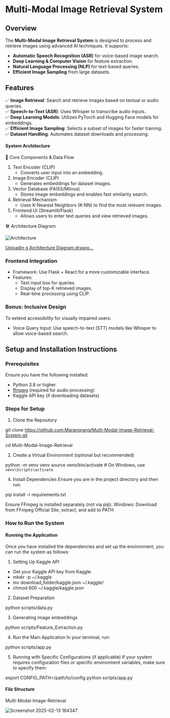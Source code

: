 # Multi-Modal Image Retrieval System

## Overview
The **Multi-Modal Image Retrieval System** is designed to process and retrieve images using advanced AI techniques. It supports:
- **Automatic Speech Recognition (ASR)** for voice-based image search.
- **Deep Learning & Computer Vision** for feature extraction.
- **Natural Language Processing (NLP)** for text-based queries.
- **Efficient Image Sampling** from large datasets.

## Features
✅ **Image Retrieval**: Search and retrieve images based on textual or audio queries.  
✅ **Speech-to-Text (ASR)**: Uses Whisper to transcribe audio inputs.  
✅ **Deep Learning Models**: Utilizes PyTorch and Hugging Face models for embeddings.  
✅ **Efficient Image Sampling**: Selects a subset of images for faster training.  
✅ **Dataset Handling**: Automates dataset downloads and processing.  

#### System Architecture 
🔹 Core Components & Data Flow

1. Text Encoder (CLIP)
   - Converts user input into an embedding.
2. Image Encoder (CLIP)
   - Generates embeddings for dataset images.
3. Vector Database (FAISS/Milvus)
   - Stores image embeddings and enables fast similarity search.
4. Retrieval Mechanism
   - Uses K-Nearest Neighbors (K-NN) to find the most relevant images.
5. Frontend UI (Streamlit/Flask)
   - Allows users to enter text queries and view retrieved images.

🛠️ Architecture Diagram

![Architecture](https://github.com/user-attachments/assets/86aad9d7-5695-4d58-8653-45fab52ca476)


[Uploadin<mxfile host="app.diagrams.net" agent="Mozilla/5.0 (Windows NT 10.0; Win64; x64) AppleWebKit/537.36 (KHTML, like Gecko) Chrome/120.0.0.0 Safari/537.36" version="26.0.12">
  <diagram id="C5RBs43oDa-KdzZeNtuy" name="Page-1">
    <mxGraphModel dx="1120" dy="426" grid="1" gridSize="10" guides="1" tooltips="1" connect="1" arrows="1" fold="1" page="1" pageScale="1" pageWidth="827" pageHeight="1169" math="0" shadow="0">
      <root>
        <mxCell id="WIyWlLk6GJQsqaUBKTNV-0" />
        <mxCell id="WIyWlLk6GJQsqaUBKTNV-1" parent="WIyWlLk6GJQsqaUBKTNV-0" />
        <mxCell id="WIyWlLk6GJQsqaUBKTNV-2" value="" style="rounded=0;html=1;jettySize=auto;orthogonalLoop=1;fontSize=11;endArrow=block;endFill=0;endSize=8;strokeWidth=1;shadow=0;labelBackgroundColor=none;edgeStyle=orthogonalEdgeStyle;" parent="WIyWlLk6GJQsqaUBKTNV-1" source="WIyWlLk6GJQsqaUBKTNV-3" target="WIyWlLk6GJQsqaUBKTNV-6" edge="1">
          <mxGeometry relative="1" as="geometry" />
        </mxCell>
        <mxCell id="WIyWlLk6GJQsqaUBKTNV-3" value="User Input" style="rounded=1;whiteSpace=wrap;html=1;fontSize=12;glass=0;strokeWidth=1;shadow=0;" parent="WIyWlLk6GJQsqaUBKTNV-1" vertex="1">
          <mxGeometry x="40" y="80" width="120" height="40" as="geometry" />
        </mxCell>
        <mxCell id="tO4XE-NyFzzd2oOqjGNP-16" value="" style="edgeStyle=orthogonalEdgeStyle;rounded=0;orthogonalLoop=1;jettySize=auto;html=1;" edge="1" parent="WIyWlLk6GJQsqaUBKTNV-1" source="WIyWlLk6GJQsqaUBKTNV-6" target="WIyWlLk6GJQsqaUBKTNV-10">
          <mxGeometry relative="1" as="geometry" />
        </mxCell>
        <mxCell id="tO4XE-NyFzzd2oOqjGNP-18" value="" style="edgeStyle=orthogonalEdgeStyle;rounded=0;orthogonalLoop=1;jettySize=auto;html=1;" edge="1" parent="WIyWlLk6GJQsqaUBKTNV-1" source="WIyWlLk6GJQsqaUBKTNV-6" target="WIyWlLk6GJQsqaUBKTNV-7">
          <mxGeometry relative="1" as="geometry" />
        </mxCell>
        <mxCell id="WIyWlLk6GJQsqaUBKTNV-6" value="&lt;div&gt;&lt;br&gt;&lt;/div&gt;Text Encoder (CLIP)" style="rhombus;whiteSpace=wrap;html=1;shadow=0;fontFamily=Helvetica;fontSize=12;align=center;strokeWidth=1;spacing=6;spacingTop=-4;" parent="WIyWlLk6GJQsqaUBKTNV-1" vertex="1">
          <mxGeometry x="200" y="60" width="100" height="80" as="geometry" />
        </mxCell>
        <mxCell id="WIyWlLk6GJQsqaUBKTNV-7" value="Text Embedding" style="rounded=1;whiteSpace=wrap;html=1;fontSize=12;glass=0;strokeWidth=1;shadow=0;" parent="WIyWlLk6GJQsqaUBKTNV-1" vertex="1">
          <mxGeometry x="330" y="80" width="120" height="40" as="geometry" />
        </mxCell>
        <mxCell id="tO4XE-NyFzzd2oOqjGNP-17" value="" style="edgeStyle=orthogonalEdgeStyle;rounded=0;orthogonalLoop=1;jettySize=auto;html=1;" edge="1" parent="WIyWlLk6GJQsqaUBKTNV-1" source="WIyWlLk6GJQsqaUBKTNV-10" target="WIyWlLk6GJQsqaUBKTNV-12">
          <mxGeometry relative="1" as="geometry" />
        </mxCell>
        <mxCell id="tO4XE-NyFzzd2oOqjGNP-19" value="" style="edgeStyle=orthogonalEdgeStyle;rounded=0;orthogonalLoop=1;jettySize=auto;html=1;" edge="1" parent="WIyWlLk6GJQsqaUBKTNV-1" source="WIyWlLk6GJQsqaUBKTNV-10" target="WIyWlLk6GJQsqaUBKTNV-11">
          <mxGeometry relative="1" as="geometry" />
        </mxCell>
        <mxCell id="WIyWlLk6GJQsqaUBKTNV-10" value="&lt;div&gt;&lt;br&gt;&lt;/div&gt;Image Encoder (CLIP)" style="rhombus;whiteSpace=wrap;html=1;shadow=0;fontFamily=Helvetica;fontSize=12;align=center;strokeWidth=1;spacing=6;spacingTop=-4;" parent="WIyWlLk6GJQsqaUBKTNV-1" vertex="1">
          <mxGeometry x="200" y="200" width="100" height="80" as="geometry" />
        </mxCell>
        <mxCell id="tO4XE-NyFzzd2oOqjGNP-7" value="" style="edgeStyle=orthogonalEdgeStyle;rounded=0;orthogonalLoop=1;jettySize=auto;html=1;" edge="1" parent="WIyWlLk6GJQsqaUBKTNV-1" source="WIyWlLk6GJQsqaUBKTNV-11" target="tO4XE-NyFzzd2oOqjGNP-4">
          <mxGeometry relative="1" as="geometry" />
        </mxCell>
        <mxCell id="tO4XE-NyFzzd2oOqjGNP-14" value="" style="edgeStyle=orthogonalEdgeStyle;rounded=0;orthogonalLoop=1;jettySize=auto;html=1;" edge="1" parent="WIyWlLk6GJQsqaUBKTNV-1" source="WIyWlLk6GJQsqaUBKTNV-11" target="tO4XE-NyFzzd2oOqjGNP-12">
          <mxGeometry relative="1" as="geometry" />
        </mxCell>
        <mxCell id="WIyWlLk6GJQsqaUBKTNV-11" value="Retrieval (K-NN)" style="rounded=1;whiteSpace=wrap;html=1;fontSize=12;glass=0;strokeWidth=1;shadow=0;" parent="WIyWlLk6GJQsqaUBKTNV-1" vertex="1">
          <mxGeometry x="250" y="340" width="120" height="40" as="geometry" />
        </mxCell>
        <mxCell id="WIyWlLk6GJQsqaUBKTNV-12" value="Image Embeddings" style="rounded=1;whiteSpace=wrap;html=1;fontSize=12;glass=0;strokeWidth=1;shadow=0;" parent="WIyWlLk6GJQsqaUBKTNV-1" vertex="1">
          <mxGeometry x="340" y="220" width="120" height="40" as="geometry" />
        </mxCell>
        <mxCell id="tO4XE-NyFzzd2oOqjGNP-1" value="" style="edgeStyle=orthogonalEdgeStyle;rounded=0;orthogonalLoop=1;jettySize=auto;html=1;" edge="1" parent="WIyWlLk6GJQsqaUBKTNV-1" source="tO4XE-NyFzzd2oOqjGNP-0" target="WIyWlLk6GJQsqaUBKTNV-10">
          <mxGeometry relative="1" as="geometry" />
        </mxCell>
        <mxCell id="tO4XE-NyFzzd2oOqjGNP-0" value="Dataset Images" style="rounded=1;whiteSpace=wrap;html=1;fontSize=12;glass=0;strokeWidth=1;shadow=0;" vertex="1" parent="WIyWlLk6GJQsqaUBKTNV-1">
          <mxGeometry x="40" y="220" width="120" height="40" as="geometry" />
        </mxCell>
        <mxCell id="tO4XE-NyFzzd2oOqjGNP-5" value="" style="edgeStyle=orthogonalEdgeStyle;rounded=0;orthogonalLoop=1;jettySize=auto;html=1;" edge="1" parent="WIyWlLk6GJQsqaUBKTNV-1">
          <mxGeometry relative="1" as="geometry">
            <mxPoint x="210" y="360" as="sourcePoint" />
            <mxPoint x="210" y="360" as="targetPoint" />
            <Array as="points">
              <mxPoint x="210" y="360" />
              <mxPoint x="210" y="360" />
            </Array>
          </mxGeometry>
        </mxCell>
        <mxCell id="tO4XE-NyFzzd2oOqjGNP-6" value="" style="edgeStyle=orthogonalEdgeStyle;rounded=0;orthogonalLoop=1;jettySize=auto;html=1;" edge="1" parent="WIyWlLk6GJQsqaUBKTNV-1" source="tO4XE-NyFzzd2oOqjGNP-4" target="WIyWlLk6GJQsqaUBKTNV-11">
          <mxGeometry relative="1" as="geometry" />
        </mxCell>
        <mxCell id="tO4XE-NyFzzd2oOqjGNP-4" value="Vector Database (FAISS)" style="rounded=1;whiteSpace=wrap;html=1;fontSize=12;glass=0;strokeWidth=1;shadow=0;" vertex="1" parent="WIyWlLk6GJQsqaUBKTNV-1">
          <mxGeometry x="40" y="340" width="160" height="40" as="geometry" />
        </mxCell>
        <mxCell id="tO4XE-NyFzzd2oOqjGNP-12" value="Fronted (UI)" style="rounded=1;whiteSpace=wrap;html=1;fontSize=12;glass=0;strokeWidth=1;shadow=0;" vertex="1" parent="WIyWlLk6GJQsqaUBKTNV-1">
          <mxGeometry x="250" y="440" width="120" height="40" as="geometry" />
        </mxCell>
        <mxCell id="tO4XE-NyFzzd2oOqjGNP-15" value="" style="edgeStyle=orthogonalEdgeStyle;rounded=0;orthogonalLoop=1;jettySize=auto;html=1;" edge="1" parent="WIyWlLk6GJQsqaUBKTNV-1" source="tO4XE-NyFzzd2oOqjGNP-13" target="tO4XE-NyFzzd2oOqjGNP-12">
          <mxGeometry relative="1" as="geometry" />
        </mxCell>
        <mxCell id="tO4XE-NyFzzd2oOqjGNP-13" value="Retrieved Images" style="rounded=1;whiteSpace=wrap;html=1;fontSize=12;glass=0;strokeWidth=1;shadow=0;" vertex="1" parent="WIyWlLk6GJQsqaUBKTNV-1">
          <mxGeometry x="40" y="440" width="120" height="40" as="geometry" />
        </mxCell>
      </root>
    </mxGraphModel>
  </diagram>
</mxfile>
g Architecture Diagram.drawio…]()


### Frontend Integration 
- Framework: Use Flask + React for a more customizable interface.
- Features:
  - Text input box for queries.
  - Display of top-K retrieved images.
  - Real-time processing using CLIP.

### Bonus: Inclusive Design
To extend accessibility for visually impaired users:

- Voice Query Input: Use speech-to-text (STT) models like Whisper to allow voice-based search.


## Setup and Installation Instructions

### Prerequisites

Ensure you have the following installed:
- Python 3.8 or higher
- [ffmpeg](https://ffmpeg.org/download.html) (required for audio processing)
- Kaggle API key (if downloading datasets)

### Steps for Setup

1. Clone the Repository
   
git clone https://github.com:Marangrang/Multi-Modal-Image-Retrieval-System.git

cd Multi-Modal-Image-Retrieval

2. Create a Virtual Environment (optional but recommended)
   
python -m venv venv
source venv/bin/activate  # On Windows, use `venv\Scripts\activate`

4. Install Dependencies Ensure you are in the project directory and then run:

pip install -r requirements.txt

Ensure FFmpeg is installed separately (not via pip).
Windows: Download from FFmpeg Official Site, extract, and add to PATH

### How to Run the System

#### Running the Application

Once you have installed the dependencies and set up the environment, you can run the system as follows:

1. Setting Up Kaggle API
- Get your Kaggle API key from Kaggle.
- mkdir -p ~/.kaggle
- mv download_folder/kaggle.json ~/.kaggle/
- chmod 600 ~/.kaggle/kaggle.json  

2. Dataset Preparation
   
python scripts/data.py

3. Generating image embeddings

python scripts/Feature_Extraction.py

4. Run the Main Application In your terminal, run:

python scripts/app.py

5. Running with Specific Configurations (if applicable) If your system requires configuration files or specific environment variables, make sure to specify them:

export CONFIG_PATH=/path/to/config
python scripts/app.py


#### File Structure

Multi-Modal-Image-Retrieval

![Screenshot 2025-02-13 164347](https://github.com/user-attachments/assets/2d8e5345-1384-4cda-9678-a296c2a8d813)

